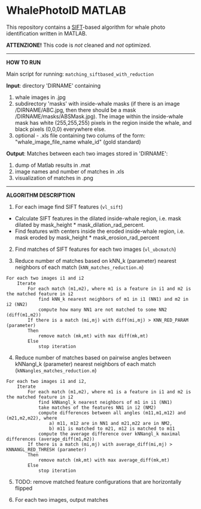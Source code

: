 WhalePhotoID MATLAB
===================

This repository contains a [SIFT](http://www.vlfeat.org/overview/sift.html)-based algorithm for whale photo identification written in MATLAB. 

**ATTENZIONE!** This code is *not* cleaned and *not* optimized.

---

**HOW TO RUN**

Main script for running: `matching_siftbased_with_reduction`

**Input**: directory 'DIRNAME' containing

1. whale images in .jpg
2. subdirectory 'masks' with inside-whale masks (if there is an image /DIRNAME/ABC.jpg, then there should be a mask /DIRNAME/masks/ABSMask.jpg). 
		The image within the inside-whale mask has white (255,255,255) pixels in the region inside the whale, and black pixels (0,0,0) everywhere else.
3. optional - .xls file containing two colums of the form: "whale_image_file_name whale_id" (gold standard)

**Output**: Matches between each two images stored in 'DIRNAME':

1. dump of Matlab results in .mat
2. image names and number of matches in .xls
3. visualization of matches in .png

---

**ALGORITHM DESCRIPTION**

1. For each image find SIFT features (`vl_sift`)
- Calculate SIFT features in the dilated inside-whale region, i.e. mask dilated by mask_height * mask_dilation_rad_percent. 
- Find features with centers inside the eroded inside-whale region, i.e. mask eroded by mask_height * mask_erosion_rad_percent
	
2. Find matches of SIFT features for each two images (`vl_ubcmatch`)

3. Reduce number of matches based on kNN_k (parameter) nearest neighbors of each match (`kNN_matches_reduction.m`)
```
For each two images i1 and i2
	Iterate
		For each match (m1,m2), where m1 is a feature in i1 and m2 is the matched feature in i2
			find kNN_k nearest neighbors of m1 in i1 (NN1) and m2 in i2 (NN2)
			compute how many NN1 are not matched to some NN2 (diff(m1,m2))
		If there is a match (mi,mj) with diff(mi,mj) > KNN_RED_PARAM (parameter)
		Then 
			remove match (mk,mt) with max diff(mk,mt) 
		Else
			stop iteration
```				
4. Reduce number of matches based on pairwise angles between kNNangl_k (parameter) nearest neighbors of each match (`kNNangles_matches_reduction.m`)
```
For each two images i1 and i2, 
	Iterate
		For each match (m1,m2), where m1 is a feature in i1 and m2 is the matched feature in i2
			find kNNangl_k nearest neighbors of m1 in i1 (NN1)
			take matches of the features NN1 in i2 (NM2)
			compute differences between all angles (m11,m1,m12) and (m21,m2,m22), where 
				a) m11, m12 are in NN1 and m21,m22 are in NM2,
				b) m11 is matched to m21, m12 is matched to m11
			compute the average difference over kNNangl_k maximal differences (average_diff(m1,m2))
		If there is a match (mi,mj) with average_diff(mi,mj) > KNNANGL_RED_THRESH (parameter)
		Then 
			remove match (mk,mt) with max average_diff(mk,mt) 
		Else
			stop iteration
```				
5. TODO: remove matched feature configurations that are horizontally flipped		

6. For each two images, output matches
